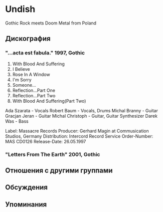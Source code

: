 # Undish

Gothic Rock meets Doom Metal from Poland

## Дискография

### "...acta est fabula." 1997, Gothic

1. With Blood And Suffering
2. I Believe
3. Rose In A Window
4. I'm Sorry
5. Someone...
6. Reflection...Part One
7. Reflection...Part Two
8. With Blood And Suffering(Part Two)

Ada Szarata - Vocals
Robert Baum - Vocals, Drums
Michal Branny - Guitar
Gracjan Jeran - Guitar
Michal Christoph - Guitar, Guitar Synthesizer
Darek Was - Bass

Label: Massacre Records
Producer: Gerhard Magin at Commusication Studios, Germany
Distribution: Intercord Record Service
Order-Number: MAS CD0126
Release-Date: 26.05.1997

### "Letters From The Earth" 2001, Gothic




## Отношения с другими группами


## Обсуждения


## Упоминания

